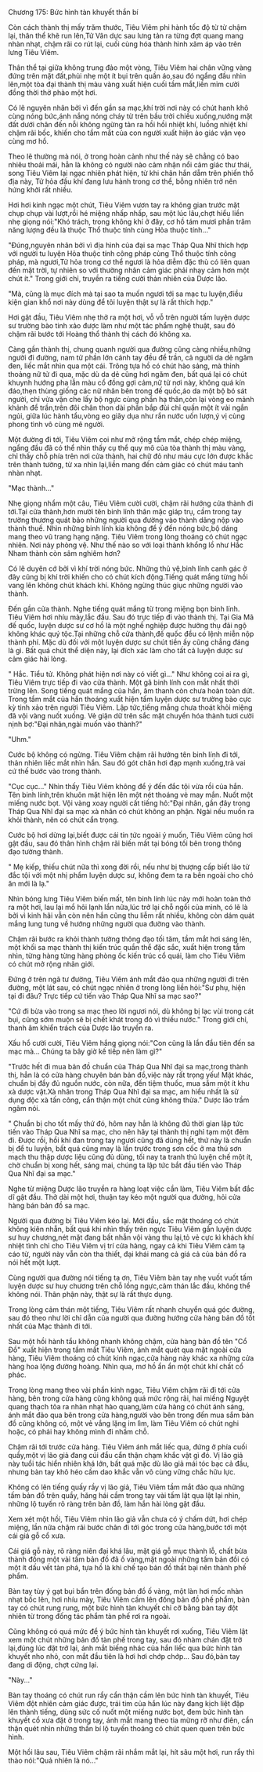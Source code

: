 




Chương 175: Bức hình tàn khuyết thần bí


Còn cách thành thị mấy trăm thước, Tiêu Viêm phi hành tốc độ từ từ chậm lại, thân thể khẽ run lên,Tử Vân dực sau lưng tản ra từng đợt quang mang nhàn nhạt, chậm rãi co rút lại, cuối cùng hóa thành hình xăm áp vào trên lưng Tiêu Viêm.

Thân thể tại giữa không trung đảo một vòng, Tiêu Viêm hai chân vững vàng đứng trên mặt đất,phủi nhẹ một ít bụi trên quần áo,sau đó ngẩng đầu nhìn lên,một tòa đại thành thị màu vàng xuất hiện cuối tầm mắt,liền mỉm cười đồng thời thở phào một hơi.

Có lẽ nguyên nhân bởi vì đến gần sa mạc,khí trời nơi này có chút hanh khô cùng nóng bức,ánh nắng nóng cháy từ trên bầu trời chiếu xuống,nướng mặt đất dưới chân đến nỗi không ngừng tản ra hồi hồi nhiệt khí, luồng nhiệt khí chậm rãi bốc, khiến cho tầm mắt của con người xuất hiện ảo giác vặn vẹo cùng mơ hồ.

Theo lẽ thường mà nói, ở trong hoàn cảnh như thế này sẽ chẳng có bao nhiêu thoải mái, hẳn là không có người nào cảm nhận nổi cảm giác thư thái, song Tiêu Viêm lại ngạc nhiên phát hiện, từ khi chân hắn dẫm trên phiến thổ địa này, Tử hỏa đấu khí đang lưu hành trong cơ thể, bỗng nhiên trở nên hứng khởi rất nhiều.

Hơi hơi kinh ngạc một chút, Tiêu Viêm vươn tay ra không gian trước mặt chụp chụp vài lượt,rồi hé miệng nhấp nhấp, sau một lúc lâu,chợt hiểu liền nhẹ giọng nói:"Khó trách, trong không khí ở đây, cơ hồ tám mươi phần trăm năng lượng đều là thuộc Thổ thuộc tính cùng Hỏa thuộc tính..."

"Đúng,nguyên nhân bởi vì địa hình của đại sa mạc Tháp Qua Nhĩ thích hợp với người tu luyện Hỏa thuộc tính công pháp cùng Thổ thuộc tính công pháp, mà ngươi,Tử hỏa trong cơ thể ngươi là hỏa diễm đặc thù có liên quan đến mặt trời, tự nhiên so với thường nhân cảm giác phải nhạy cảm hơn một chút ít." Trong giới chỉ, truyền ra tiếng cười thản nhiên của Dược lão.

"Mà, cũng là mục đích mà tại sao ta muốn ngươi tới sa mạc tu luyện,điều kiện gian khổ nơi này dùng để tôi luyện thật sự là rất thích hợp."

Hơi gật đầu, Tiêu Viêm nhẹ thở ra một hơi, vỗ vỗ trên người tấm luyện dược sư trường bào tinh xảo được làm như một tác phẩm nghệ thuật, sau đó chậm rãi bước tới Hoàng thổ thành thị cách đó không xa.

Càng gần thành thị, chung quanh người qua đường cũng càng nhiều,những người đi đường, nam tử phần lớn cánh tay đều để trần, cả người da dẻ ngăm đen, liếc mắt nhìn qua một cái. Trông tựa hồ có chút hào sảng, mà thỉnh thoảng nữ tử đi qua, mặc dù da dẻ cũng hơi ngăm đen, bất quá lại có chút khuynh hướng pha lẫn màu cổ đồng gợi cảm,nữ tử nơi này, không quá kín đáo,thẹn thùng giống các nữ nhân bên trong đế quốc,áo da một bộ bó sát người, chỉ vừa vặn che lấy bộ ngực cùng phần hạ thân,còn lại vòng eo mảnh khảnh để trần,trên đôi chân thon dài phần bắp đùi chỉ quấn một ít vải ngắn ngủi, giữa lúc hành tẩu,vòng eo giãy dụa như rắn nước uốn lượn,ý vị cùng phong tình vô cùng mê người.

Một đường đi tới, Tiêu Viêm coi như mở rộng tầm mắt, chép chép miệng, ngẩng đầu đã có thể nhìn thấy cụ thể quy mô của tòa thành thị màu vàng, chỉ thấy chỗ phía trên nơi cửa thành, hai chữ đỏ như máu cực lớn được khắc trên thành tường, từ xa nhìn lại,liền mang đến cảm giác có chút máu tanh nhàn nhạt.

"Mạc thành..."

Nhẹ giọng nhẩm một câu, Tiêu Viêm cười cười, chậm rãi hướng cửa thành đi tới.Tại cửa thành,hơn mười tên binh lính thân mặc giáp trụ, cầm trong tay trường thương quát bảo những người qua đường vào thành dâng nộp vào thành thuế. Nhìn những binh lính kia không để ý đến nóng bức,bộ dáng mang theo vũ trang hạng nặng. Tiêu Viêm trong lòng thoáng có chút ngạc nhiên. Nơi này phòng vệ. Như thế nào so với loại thành khổng lồ như Hắc Nham thành còn sâm nghiêm hơn?

Có lẽ duyên cớ bởi vì khí trời nóng bức. Những thủ vệ,binh lính canh gác ở đây cũng bị khí trời khiến cho có chút kích động.Tiếng quát mắng từng hồi vang lên không chút khách khí. Không ngừng thúc giục những người vào thành.

Đến gần cửa thành. Nghe tiếng quát mắng từ trong miệng bọn binh lính. Tiêu Viêm hơi nhíu mày,lắc đầu. Sau đó trực tiếp đi vào thành thị. Tại Gia Mã đế quốc, luyện dược sư cơ hồ là một nghề nghiệp được hưởng thụ đãi ngộ không khác quý tộc.Tại những chỗ cửa thành,đế quốc đều có lệnh miễn nộp thành phí. Mặc dù đối với một luyện dược sư chút tiền ấy cũng chẳng đáng là gì. Bất quá chút thể diện này, lại đích xác làm cho tất cả luyện dược sư cảm giác hài lòng.

" Hắc. Tiểu tử. Không phát hiện nơi này có viết gì..." Như không coi ai ra gì, Tiêu Viêm trực tiếp đi vào cửa thành. Một gã binh lính con mắt nhất thời trừng lên. Song tiếng quát mắng của hắn, âm thanh còn chưa hoàn toàn dứt. Trong tầm mắt của hắn thoáng xuất hiện tấm luyện dược sư trường bào cực kỳ tinh xảo trên người Tiêu Viêm. Lập tức,tiếng mắng chưa thoát khỏi miệng đã vội vàng nuốt xuống. Vẻ giận dữ trên sắc mặt chuyển hóa thành tươi cười nịnh bợ:"Đại nhân,ngài muốn vào thành?"

"Uhm."

Cước bộ không có ngừng. Tiêu Viêm chậm rãi hướng tên binh lính đi tới, thản nhiên liếc mắt nhìn hắn. Sau đó gót chân hơi đạp mạnh xuống,trà vai cứ thế bước vào trong thành.

"Cục cục..." Nhìn thấy Tiêu Viêm không để ý đến đắc tội vừa rồi của hắn. Tên binh lính,trên khuôn mặt hiện lên một nét thoáng vẻ may mắn. Nuốt một miếng nước bọt. Vội vàng xoay người cất tiếng hô:"Đại nhân, gần đây trong Tháp Qua Nhĩ đại sa mạc xà nhân có chút không an phận. Ngài nếu muốn ra khỏi thành, nên có chút cẩn trọng.

Cước bộ hơi dừng lại,biết được cái tin tức ngoài ý muốn, Tiêu Viêm cũng hơi gật đầu, sau đó thân hình chậm rãi biến mất tại bóng tối bên trong thông đạo tường thành.

" Mẹ kiếp, thiếu chút nữa thì xong đời rồi, nếu như bị thượng cấp biết lão tử đắc tội với một nhị phẩm luyện dược sư, không đem ta ra bên ngoài cho chó ăn mới là lạ."

Nhìn bóng lưng Tiêu Viêm biến mất, tên binh lính lúc này mới hoàn toàn thở ra một hơi, lau lại mồ hôi lạnh lần nữa,lúc trở lại chỗ ngồi của mình, có lẽ là bởi vì kinh hãi vẫn còn nên hắn cũng thu liễm rất nhiều, không còn dám quát mắng lung tung về hướng những người qua đường vào thành.

Chậm rãi bước ra khỏi thành tường thông đạo tối tăm, tầm mắt hơi sáng lên, một khối sa mạc thành thị kiến trúc quần thể đặc sắc, xuất hiện trong tầm nhìn, từng hàng từng hàng phòng ốc kiến trúc cổ quái, làm cho Tiêu Viêm có chút mở rộng nhãn giới.

Đứng ở trên ngã tư đường, Tiêu Viêm ánh mắt đảo qua những người đi trên đường, một lát sau, có chút ngạc nhiên ở trong lòng liền hỏi:"Sư phụ, hiện tại đi đâu? Trực tiếp cứ tiến vào Tháp Qua Nhĩ sa mạc sao?"

"Cứ đi bừa vào trong sa mạc theo lời ngươi nói, dù không bị lạc vùi trong cát bụi, cũng sớm muộn sẽ bị chết khát trong đó vì thiếu nước." Trong giới chỉ, thanh âm khiển trách của Dược lão truyền ra.

Xấu hổ cười cười, Tiêu Viêm hắng giọng nói:"Con cũng là lần đầu tiên đến sa mạc mà... Chúng ta bây giờ kế tiếp nên làm gì?"

"Trước hết đi mua bản đồ chuẩn của Tháp Qua Nhĩ đại sa mạc,trong thành thị, hẳn là có cửa hàng chuyên bán bản đồ,việc này rất trọng yếu! Mặt khác, chuẩn bị đầy đủ nguồn nước, còn nữa, đến tiệm thuốc, mua sắm một ít khu xà dược vật.Xà nhân trong Tháp Qua Nhĩ đại sa mạc, am hiểu nhất là sử dụng độc xà tấn công, cẩn thận một chút cũng không thừa." Dược lão trầm ngâm nói.

" Chuẩn bị cho tốt mấy thứ đó, hôm nay hẳn là không đủ thời gian lập tức tiến vào Tháp Qua Nhĩ sa mạc, cho nên hãy tại thành thị nghỉ tạm một đêm đi. Được rồi, hồi khí đan trong tay ngươi cũng đã dùng hết, thứ này là chuẩn bị để tu luyện, bất quá cũng may là lần trước trong sơn cốc ở ma thú sơn mạch thu thập dược liệu cũng đủ dùng, tối nay ta tranh thủ luyện chế một ít, chờ chuẩn bị xong hết, sáng mai, chúng ta lập tức bắt đầu tiến vào Tháp Qua Nhĩ đại sa mạc."

Nghe từ miệng Dược lão truyền ra hàng loạt việc cần làm, Tiêu Viêm bất đắc dĩ gật đầu. Thở dài một hơi, thuận tay kéo một người qua đường, hỏi cửa hàng bán bản đồ sa mạc.

Người qua đường bị Tiêu Viêm kéo lại. Mới đầu, sắc mặt thoáng có chút không kiên nhẫn, bất quá khi nhìn thấy trên ngực Tiêu Viêm gắn luyện dược sư huy chương,nét mặt đang bất nhẫn vội vàng thu lại,tỏ vẻ cực kì khách khí nhiệt tình chỉ cho Tiêu Viêm vị trí cửa hàng, ngay cả khi Tiêu Viêm cảm tạ cáo từ, người này vẫn còn tha thiết, đại khái mang cả giá cả của bản đồ ra nói hết một lượt.

Cùng người qua đường nói tiếng tạ ơn, Tiêu Viêm bàn tay nhẹ vuốt vuốt tấm luyện dược sư huy chương trên chỗ lồng ngực,cảm thán lắc đầu, không thể không nói. Thân phận này, thật sự là rất thực dụng.

Trong lòng cảm thán một tiếng, Tiêu Viêm rất nhanh chuyển quá góc đường, sau đó theo như lời chỉ dẫn của người qua đường hướng cửa hàng bản đồ tốt nhất của Mạc thành đi tới.

Sau một hồi hành tẩu không nhanh không chậm, cửa hàng bản đồ tên "Cổ Đồ" xuất hiện trong tầm mắt Tiêu Viêm, ánh mắt quét qua mặt ngoài cửa hàng, Tiêu Viêm thoáng có chút kinh ngạc,cửa hàng này khác xa những cửa hàng hoa lộng đường hoàng. Nhìn qua, mơ hồ ẩn ẩn một chút khí chất cổ phác.

Trong lòng mang theo vài phần kinh ngạc, Tiêu Viêm chậm rãi đi tới cửa hàng, bên trong cửa hàng cũng không quá mức rộng rãi, hai miếng Nguyệt quang thạch tỏa ra nhàn nhạt hào quang,làm cửa hàng có chút ánh sáng, ánh mắt đảo qua bên trong cửa hàng,người vào bên trong đến mua sắm bản đồ cũng không có, một vẻ vắng lặng im lìm, làm Tiêu Viêm có chút nghi hoặc, có phải hay không mình đi nhầm chỗ.

Chậm rãi tới trước cửa hàng. Tiêu Viêm ánh mắt liếc qua, đứng ở phía cuối quầy,một vị lão giả đang cúi đầu cẩn thận chạm khắc vật gì đó. Vị lão giả này tuổi tác hiển nhiên khá lớn, bất quá mặc dù lão giả mái tóc bạc cả đầu, nhưng bàn tay khô héo cầm dao khắc vẫn vô cùng vững chắc hữu lực.

Không có lên tiếng quấy rầy vị lão giả, Tiêu Viêm tầm mắt đảo qua những tấm bản đồ trên quầy, hăng hái cầm trong tay vài tấm lật qua lật lại nhìn, những lộ tuyến rõ ràng trên bản đồ, làm hắn hài lòng gật đầu.

Xem xét một hồi, Tiêu Viêm nhìn lão giả vẫn chưa có ý chấm dứt, hơi chép miệng, lần nữa chậm rãi bước chân đi tới góc trong cửa hàng,bước tới một cái giá gỗ cổ xưa.

Cái giá gỗ này, rõ ràng niên đại khá lâu, mặt giá gỗ mục thành lỗ, chất bừa thành đống một vài tấm bản đồ đã ố vàng,mặt ngoài những tấm bản đồi có một ít dấu vết tàn phá, tựa hồ là khi chế tạo bản đồ thất bại nên thành phế phẩm.

Bàn tay tùy ý gạt bụi bẩn trên đống bản đồ ố vàng, một làn hơi mốc nhàn nhạt bốc lên, hơi nhíu mày, Tiêu Viêm cầm lên đống bản đồ phế phẩm, bàn tay có chút rung rung, một bức hình tàn khuyết chỉ cỡ bằng bàn tay đột nhiên từ trong đống tác phẩm tàn phế rơi ra ngoài.

Cũng không có quá mức để ý bức hình tàn khuyết rơi xuống, Tiêu Viêm lật xem một chút những bản đồ tàn phế trong tay, sau đó nhàm chán đặt trở lại,đúng lúc đặt trở lại, ánh mắt biếng nhác của hắn liếc qua bức hình tàn khuyết nho nhỏ, con mắt đầu tiên là hơi hơi chớp chớp... Sau đó,bàn tay đang di động, chợt cứng lại.

"Này..."

Bàn tay thoáng có chút run rẩy cẩn thận cầm lên bức hình tàn khuyết, Tiêu Viêm đột nhiên cảm giác được, trái tim của hắn lúc này đang kịch liệt đập lên thành tiếng, dùng sức cố nuốt một miếng nước bọt, đem bức hình tàn khuyết cổ xưa đặt ở trong tay, ánh mắt mang theo tia mừng rỡ như điên, cẩn thận quét nhìn những thần bí lộ tuyến thoáng có chút quen quen trên bức hình.

Một hồi lâu sau, Tiêu Viêm chậm rãi nhắm mắt lại, hít sâu một hơi, run rẩy thì thào nói:"Quả nhiên là nó..."




